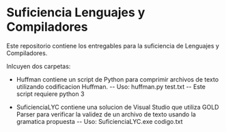 # Suficiencia Lenguajes y Compiladores
Este repositorio contiene los entregables para la suficiencia de Lenguajes y Compiladores.

Inlcuyen dos carpetas:

- Huffman contiene un script de Python para comprimir archivos de texto utilizando codificacion Huffman.
-- Uso: huffman.py test.txt
-- Este script requiere python 3

- SuficienciaLYC contiene una solucion de Visual Studio que utiliza GOLD Parser para verificar la validez de un archivo de texto usando la gramatica propuesta
-- Uso: SuficienciaLYC.exe codigo.txt
